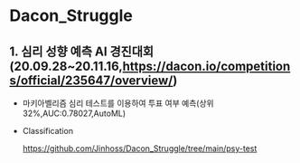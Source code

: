 # Dacon_Struggle
  ## 1. 심리 성향 예측 AI 경진대회(20.09.28~20.11.16,https://dacon.io/competitions/official/235647/overview/)
   
   + 마키아벨리즘 심리 테스트를 이용하여 투표 여부 예측(상위32%,AUC:0.78027,AutoML)
   + Classification
  
     https://github.com/Jinhoss/Dacon_Struggle/tree/main/psy-test
